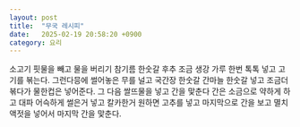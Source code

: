 ```yaml
---
layout: post
title:  "무국 레시피"
date:   2025-02-19 20:58:20 +0900
category: 요리
---
```

소고기 핏물을 빼고 물을 버리기
참기름 한숫갈 후추 조금 생강 가루 한번 톡톡 넣고 고기를 볶는다. 
그런다믕에 썰어놓은 무를 널고 국간장 한숫갈 간마늘 한숫갈 넣고 조금더 볶다가 물한컵은 넣어준다.
그 다음 쌀뜨물을 넣고 간을 맟춘다 간은 소금으로 약하게 하고 대파 어슥하게 썰은거 넣고 칼카한거 원하면 고추를 넣고
마지막으로 간을 보고 멸치액젓을 넣어서 마지막 간을 맟춘다.
